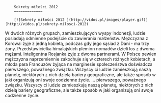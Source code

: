 
        Sekrety miłości 2012 
        =============
        
        [![Sekrety miłości 2012 ](http://vidos.pl/images/player.gif)](http://vidos.pl/sekrety-milosci-2012)
        
        
 W dwóch różnych grupach, zamieszkujących wyspy Indonezji, ludzie posiadają odmienne podejście do zawierania małżeństw. Mężczyzna z Korowai żyje z jedną kobietą, podczas gdy jego sąsiad z Dani - ma trzy żony. Przedstawicielka himalajskich plemion nomadów dzieli los z dwoma mężami. Inteligentna Rosjanka żyje z dwoma partnerami. W Polsce pewien mężczyzna naprzemiennie zakochuje się w czterech różnych kobietach, a młoda para Francuzów żyjąca na marginesie społeczeństwa doświadcza pierwszego, poważnego związku. Wszyscy ci ludzie zamieszkują naszą planetę, niektórych z nich dzielą bariery geograficzne, ale także sposób w jaki organizują oni swoje codzienne życie.  ... pierwszego, poważnego związku. Wszyscy ci ludzie zamieszkują naszą planetę, niektórych z nich dzielą bariery geograficzne, ale także sposób w jaki organizują oni swoje codzienne życie.
    